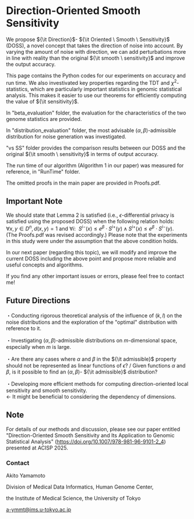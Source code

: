 # Direction-Oriented Smooth Sensitivity

We propose ${\it Direction}$- ${\it Oriented \ Smooth \ Sensitivity}$ (DOSS), a novel concept that takes the direction of noise into account. By varying the amount of noise with direction, we can add perturbations more in line with reality than the original ${\it smooth \ sensitivity}$ and improve the output accuracy.

This page contains the Python codes for our experiments on accuracy and run time. We also investivated key properties regarding the TDT and $\chi^2$-statistics, which are particularly important statistics in genomic statistical analysis. This makes it easier to use our theorems for efficiently computing the value of ${\it sensitivity}$.

In "beta_evaluation" folder, the evaluation for the characteristics of the two genome statistics are provided.

In "distribution_evaluation" folder, the most advisable $(\alpha, \beta)$-admissible distribution for noise generation was investigated.

"vs SS" folder provides the comparison results between our DOSS and the original ${\it smooth \ sensitivity}$ in terms of output accuracy.

The run time of our algorithm (Algorithm 1 in our paper) was measured for reference, in "RunTime" folder.

The omitted proofs in the main paper are provided in Proofs.pdf.

## Important Note
We should state that Lemma 2 is satisfied (i.e., $\epsilon$-differential privacy is satisfied using the proposed DOSS) when the following relation holds:  
$\forall x,y \in D^n, d(x,y)= 1 \ \mathrm{and} \ \forall i: \ \ S^{ i  -}(x) \leq e^{\beta} \cdot S^{ i  +}(y) \land S^{ i  +}(x) \leq e^{\beta} \cdot S^{ i  -}(y).$   
(The Proofs.pdf was revised accordingly.) Please note that the experiments in this study were under the assumption that the above condition holds.

In our next paper (regarding this topic), we will modify and improve the current DOSS including the above point and propose more reliable and useful concepts and algorithms.

If you find any other important issues or errors, please feel free to contact me!

## Future Directions

・Conducting rigorous theoretical analysis of the influence of $(k,l)$ on the noise distributions and the exploration of the "optimal" distribution with reference to it.

・Investigating $(\alpha, \beta)$-admissible distributions on $m$-dimensional space, especially when $m$ is large.

・Are there any cases where $\alpha$ and $\beta$ in the ${\it admissible}$ property should not be represented as linear functions of $\epsilon$? / Given functions $\alpha$ and $\beta$, is it possible to find an $(\alpha, \beta)$- ${\it admissible}$ distribution?

・Developing more efficient methods for computing direction-oriented local sensitivity and smooth sensitivity.  
← It might be beneficial to considering the dependency of dimensions.

## Note

For details of our methods and discussion, please see our paper entitled "Direction-Oriented Smooth Sensitivity and Its Application to Genomic Statistical Analysis" (https://doi.org/10.1007/978-981-96-9101-2_4) presented at ACISP 2025. 

### Contact
Akito Yamamoto

Division of Medical Data Informatics, Human Genome Center,

the Institute of Medical Science, the University of Tokyo

a-ymmt@ims.u-tokyo.ac.jp

